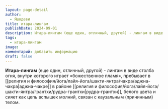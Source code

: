 ```yaml
---
layout: page-detail
author:
  - Яшодеви
title: итара-лингам
publishDate: 2024-09-01
description: Итара-лингам (еще один, отличный, другой) - лингам в виде столба огня, внутри которого играет «божественное пламя», пребывает в аджна-чакре в районе рудра-грантхи, белого цвета и сияет как цепь вспышек молний, связан с каузальным (причинным) телом.
tags:
  - итара-лингам
image: 
комментарий: добавить информацию
draft: false
---
```

**Итара-лингам** (еще один, отличный, другой) - лингам в виде столба огня, внутри которого играет «божественное пламя», пребывает в [[религия и философия/йога/лайя-йога/шакти-янтра/чакра/аджна-чакра|аджна-чакре]] в районе [[религия и философия/йога/лайя-йога/шакти-янтра/грантхи/рудра-грантхи|рудра-грантхи]], белого цвета и сияет как цепь вспышек молний, связан с каузальным (причинным) телом.

